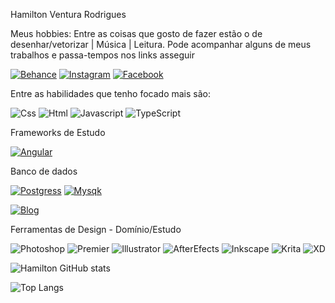 





Hamilton Ventura Rodrigues


Meus hobbies:
Entre as coisas que gosto de fazer estão o de  desenhar/vetorizar | Música | Leitura. Pode acompanhar alguns de meus trabalhos e passa-tempos nos links asseguir

[![Behance](https://img.shields.io/badge/-Behance-blue?style=for-the-badge&logo=behance&logoColor=white)](https://www.behance.net/HamiltonVR)
[![Instagram](https://img.shields.io/badge/Instagram-E4405F?style=for-the-badge&logo=instagram&logoColor=white)](https://www.instagram.com/hamilton.venttura)
[![Facebook](https://img.shields.io/badge/Facebook-1877F2?style=for-the-badge&logo=facebook&logoColor=white)](https://www.facebook.com/hamiltonventtura.ventura)


Entre as habilidades que tenho focado mais são:

![Css](https://img.shields.io/badge/CSS-239120?&style=for-the-badge&logo=css3&logoColor=white)
![Html](https://img.shields.io/badge/HTML-239120?style=for-the-badge&logo=html5&logoColor=white)
![Javascript](https://img.shields.io/badge/JavaScript-F7DF1E?style=for-the-badge&logo=javascript&logoColor=black)
![TypeScript](https://img.shields.io/badge/TypeScript-007ACC?style=for-the-badge&logo=typescript&logoColor=white)

Frameworks de Estudo


[![Angular](https://img.shields.io/badge/Angular-DD0031?style=for-the-badge&logo=angular&logoColor=white)]()

Banco de dados

[![Postgress](https://img.shields.io/badge/PostgreSQL-316192?style=for-the-badge&logo=postgresql&logoColor=white)]()
[![Mysqk](https://img.shields.io/badge/MySQL-005C84?style=for-the-badge&logo=mysql&logoColor=white)]()


[![Blog](    https://img.shields.io/badge/Gmail-D14836?style=for-the-badge&logo=gmail&logoColor=white)](mailto:hamiltonventtura@gmail.com)

Ferramentas de Design -  Domínio/Estudo

![Photoshop](https://img.shields.io/badge/Adobe%20Photoshop-31A8FF?style=for-the-badge&logo=Adobe%20Photoshop&logoColor=black)
![Premier](https://img.shields.io/badge/Adobe%20Premiere%20Pro-9999FF?style=for-the-badge&logo=Adobe%20Premiere%20Pro&logoColor=white)
![Illustrator](https://img.shields.io/badge/Adobe%20Illustrator-FF9A00?style=for-the-badge&logo=adobe%20illustrator&logoColor=white)
![AfterEfects](https://img.shields.io/badge/Adobe%20after%20affects-CF96FD?style=for-the-badge&logo=Adobe%20after%20effects&logoColor=393665)
![Inkscape](https://img.shields.io/badge/Inkscape-000000?style=for-the-badge&logo=Inkscape&logoColor=white)
![Krita](https://img.shields.io/badge/Krita-203759?style=for-the-badge&logo=krita&logoColor=EEF37B)
![XD](https://img.shields.io/badge/Adobe%20XD-470137?style=for-the-badge&logo=Adobe%20XD&logoColor=#FF61F6)



![Hamilton GitHub stats](https://github-readme-stats.vercel.app/api?username=HamiltonVentura&show_icons=true)

![Top Langs](https://github-readme-stats.vercel.app/api/top-langs/?username=hamiltonventura&layout=compact)
